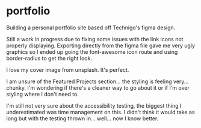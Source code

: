 # portfolio
Building a personal portfolio site based off Technigo's figma design.

Still a work in progress due to fixing some issues with the link icons not properly displaying. Exporting directly from the figma file gave me very ugly graphics so I ended up going the font-awesome icon route and using border-radius to get the right look. 

I love my cover image from unsplash. It's perfect.

I am unsure of the Featured Projects section... the styling is feeling very... chunky. I'm wondering if there's a cleaner way to go about it or if I'm over styling where I don't need to.

I'm still not very sure about the accessibility testing, the biggest thing I underestimated was time management on this. I didn't think it would take as long but with the testing thrown in... well... now I know better. 

